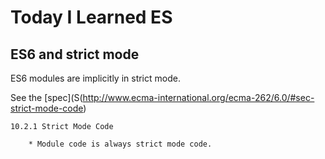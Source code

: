 # Today I Learned ES

## ES6 and strict mode

ES6 modules are implicitly in strict mode.

See the [spec](S(http://www.ecma-international.org/ecma-262/6.0/#sec-strict-mode-code)

    10.2.1 Strict Mode Code

        * Module code is always strict mode code.
